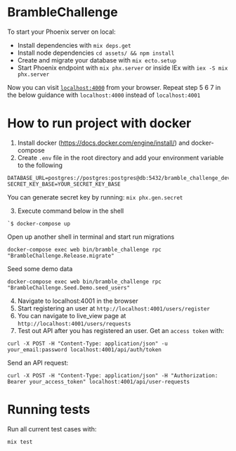 # BrambleChallenge

To start your Phoenix server on local:

  * Install dependencies with `mix deps.get`
  * Install node dependencies `cd assets/ && npm install`
  * Create and migrate your database with `mix ecto.setup`
  * Start Phoenix endpoint with `mix phx.server` or inside IEx with `iex -S mix phx.server`

Now you can visit [`localhost:4000`](http://localhost:4000) from your browser.
Repeat step 5 6 7 in the below guidance with `localhost:4000` instead of `localhost:4001`

# How to run project with docker

1. Install docker (https://docs.docker.com/engine/install/) and docker-compose
2. Create `.env` file in the root directory and add your environment variable to the following
```
DATABASE_URL=postgres://postgres:postgres@db:5432/bramble_challenge_dev
SECRET_KEY_BASE=YOUR_SECRET_KEY_BASE
```
You can generate secret key by running: `mix phx.gen.secret`

3. Execute command below in the shell
```
`$ docker-compose up
```
Open up another shell in terminal and start run migrations
```
docker-compose exec web bin/bramble_challenge rpc "BrambleChallenge.Release.migrate"
```
Seed some demo data
```
docker-compose exec web bin/bramble_challenge rpc "BrambleChallenge.Seed.Demo.seed_users"
```

4. Navigate to localhost:4001 in the browser
5. Start registering an user at `http://localhost:4001/users/register`
6. You can navigate to live_view page at `http://localhost:4001/users/requests`
7. Test out API after you has registered an user.
Get an `access token` with:
```
curl -X POST -H "Content-Type: application/json" -u your_email:password localhost:4001/api/auth/token
```

Send an API request:
```
curl -X POST -H "Content-Type: application/json" -H "Authorization: Bearer your_access_token" localhost:4001/api/user-requests
```

# Running tests

Run all current test cases with:
```
mix test
```


